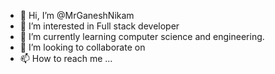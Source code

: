 - 👋 Hi, I’m @MrGaneshNikam
- 👀 I’m interested in Full stack developer
- 🌱 I’m currently learning computer science and engineering. 
- 💞️ I’m looking to collaborate on 
- 📫 How to reach me ...

<!---
MrGaneshNikam/MrGaneshNikam is a ✨ special ✨ repository because its `README.md` (this file) appears on your GitHub profile.
You can click the Preview link to take a look at your changes.
--->
